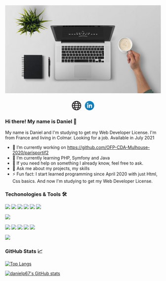 
# ![danielp67 header](img/laptop-1209008_1280.jpg)

<p align='center'>
<a href="https://danielp.promo-46.codeur.online/" target="_blank"><img height="30" src="https://github.com/danielp67/danielp67/blob/main/img/web.png"></a>&nbsp;&nbsp;
<a href="https://www.linkedin.com/in/daniel-prabhakar-dev/" target="_blank"><img height="30" src="https://github.com/danielp67/danielp67/blob/main/img/linkedin-icon.svg"></a>
</p>

### Hi there! My name is Daniel 👋

My name is Daniel and I'm studying to get my Web Developer License. I'm from France and living in Colmar.
Looking for a job. Available in July 2021

- 🔭 I’m currently working on https://github.com/OFP-CDA-Mulhouse-2020/parisportif2
- 🌱 I’m currently learning PHP, Symfony and Java
- 🤔 If you need  help on something I already know, feel free to ask.
- 💬 Ask me about my projects, my skills
- ⚡ Fun fact: I start learned programming since April 2020 with just Html, Css basics. And now I'm studying to get my Web Developer License. 


### Techonologies & Tools 🛠️

![](https://img.shields.io/badge/Code-Php-informational?style=flat&logo=php&logoColor=white&color=2bbc8a)
![](https://img.shields.io/badge/Code-React-informational?style=flat&logo=react&logoColor=white&color=2bbc8a)
![](https://img.shields.io/badge/Code-Javascript-informational?style=flat&logo=javascript&logoColor=white&color=2bbc8a)
![](https://img.shields.io/badge/Code-Bootstrap-informational?style=flat&logo=bootstrap&logoColor=white&color=2bbc8a)
![](https://img.shields.io/badge/Code-Html-informational?style=flat&logo=html&logoColor=white&color=2bbc8a)
![](https://img.shields.io/badge/Code-Css-informational?style=flat&logo=css&logoColor=white&color=2bbc8a)

![](https://img.shields.io/badge/Framework-Symfony-informational?style=flat&logo=symfony&logoColor=white&color=2bbc8a)


![](https://img.shields.io/badge/Tools-Docker-informational?style=flat&logo=docker&logoColor=white&color=2bbc8a)
![](https://img.shields.io/badge/Tools-PhpUnit-informational?style=flat&logo=phpunit&logoColor=white&color=2bbc8a)
![](https://img.shields.io/badge/Tools-Mysql-informational?style=flat&logo=mysql&logoColor=white&color=2bbc8a)
![](https://img.shields.io/badge/Tools-Git-informational?style=flat&logo=git&logoColor=white&color=2bbc8a)
![](https://img.shields.io/badge/Tools-GitHub-informational?style=flat&logo=github&logoColor=white&color=2bbc8a)

![](https://img.shields.io/badge/Editor-PhpStorm-informational?style=flat&logo=phpstorm&logoColor=white&color=2bbc8a)


### GitHub Stats 📈

[![Top Langs](https://github-readme-stats.vercel.app/api/top-langs/?username=danielp67&show_icons=true&theme=tokyonight)](https://github.com/danielp67/github-readme-stats)

[![danielp67's GitHub stats](https://github-readme-stats.vercel.app/api?username=danielp67&show_icons=true&theme=tokyonight&hide=contribs)](https://github.com/danielp67/github-readme-stats)

